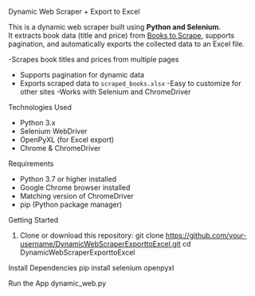 Dynamic Web Scraper + Export to Excel

This is a dynamic web scraper built using **Python and Selenium**.  
It extracts book data (title and price) from [Books to Scrape](https://books.toscrape.com), supports pagination, and automatically exports the collected data to an Excel file.

-Scrapes book titles and prices from multiple pages
- Supports pagination for dynamic data
- Exports scraped data to `scraped_books.xlsx`
-Easy to customize for other sites
-Works with Selenium and ChromeDriver

Technologies Used

- Python 3.x
- Selenium WebDriver
- OpenPyXL (for Excel export)
- Chrome & ChromeDriver



Requirements

- Python 3.7 or higher installed
- Google Chrome browser installed
- Matching version of ChromeDriver
- pip (Python package manager)

Getting Started

1. Clone or download this repository:
   git clone https://github.com/your-username/DynamicWebScraperExporttoExcel.git
   cd DynamicWebScraperExporttoExcel


Install Dependencies
pip install selenium openpyxl


Run the App
dynamic_web.py
